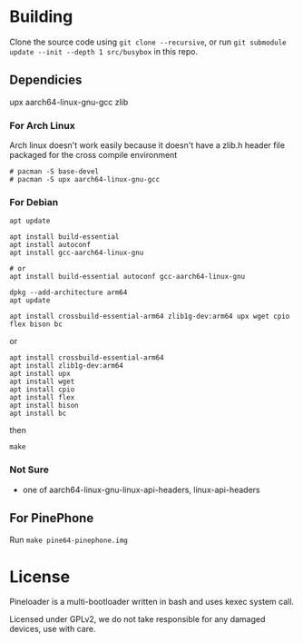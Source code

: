 

# Building
Clone the source code using `git clone --recursive`, or run `git submodule update --init --depth 1 src/busybox` in this repo.

## Dependicies
upx aarch64-linux-gnu-gcc zlib

### For Arch Linux
Arch linux doesn't work easily because it doesn't have a zlib.h header file packaged for the cross compile environment
```
# pacman -S base-devel
# pacman -S upx aarch64-linux-gnu-gcc
```

### For Debian
```
apt update

apt install build-essential
apt install autoconf
apt install gcc-aarch64-linux-gnu

# or
apt install build-essential autoconf gcc-aarch64-linux-gnu

dpkg --add-architecture arm64
apt update
```

```
apt install crossbuild-essential-arm64 zlib1g-dev:arm64 upx wget cpio flex bison bc
```
or
```
apt install crossbuild-essential-arm64
apt install zlib1g-dev:arm64
apt install upx
apt install wget
apt install cpio
apt install flex
apt install bison
apt install bc
```
then
```
make
```

### Not Sure
 - one of aarch64-linux-gnu-linux-api-headers, linux-api-headers

## For PinePhone

Run `make pine64-pinephone.img`

# License

Pineloader is a multi-bootloader written in bash and uses kexec system call.

Licensed under GPLv2, we do not take responsible for any damaged devices, use with care.
